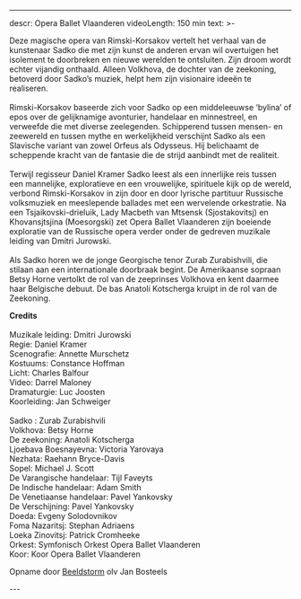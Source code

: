 
---
descr: Opera Ballet Vlaanderen
videoLength: 150 min
text: >-
  <p>Deze magische opera van Rimski-Korsakov vertelt het verhaal van de kunstenaar Sadko die met zijn kunst de anderen ervan wil overtuigen het isolement te doorbreken en nieuwe werelden te ontsluiten. Zijn droom wordt echter vijandig onthaald. Alleen Volkhova, de dochter van de zeekoning, betoverd door Sadko’s muziek, helpt hem zijn visionaire ideeën te realiseren.<br><br>Rimski-Korsakov baseerde zich voor Sadko op een middel­eeuwse ‘bylina’ of epos over de gelijknamige avonturier, handelaar en minnestreel, en verweefde die met diverse zeelegenden. Schipperend tussen mensen- en zeewereld en tussen mythe en werkelijkheid verschijnt Sadko als een Slavische variant van zowel Orfeus als Odysseus. Hij belichaamt de scheppende kracht van de fantasie die de strijd aanbindt met de realiteit. <br><br>Terwijl regisseur Daniel Kramer Sadko leest als een innerlijke reis tussen een mannelijke, exploratieve en een vrouwelijke, spirituele kijk op de wereld, verbond Rimski-Korsakov in zijn door en door lyrische partituur Russische volksmuziek en meeslepende ballades met een wervelende orkestratie. Na een Tsjaikovski-drieluik, Lady Macbeth van Mtsensk (Sjostakovitsj) en Khovansjtsjina (Moesorgski) zet Opera Ballet Vlaanderen zijn boeiende exploratie van de Russische opera verder onder de gedreven muzikale leiding van Dmitri Jurowski.<br><br>Als Sadko horen we de jonge Georgische tenor Zurab Zurabishvili, die stilaan aan een internationale doorbraak begint. De Amerikaanse sopraan Betsy Horne vertolkt de rol van de zeeprinses Volkhova en kent daarmee haar Belgische debuut. De bas Anatoli Kotscherga kruipt in de rol van de Zeekoning.<br></p><p><strong>Credits</strong><br><br>Muzikale leiding: Dmitri Jurowski<br>Regie: Daniel Kramer<br>Scenografie: Annette Murschetz<br>Kostuums: Constance Hoffman<br>Licht: Charles Balfour<br>Video: Darrel Maloney<br>Dramaturgie: Luc Joosten<br>Koorleiding: Jan Schweiger<br><br>Sadko : Zurab Zurabishvili<br>Volkhova: Betsy Horne<br>De zeekoning: Anatoli Kotscherga<br>Ljoebava Boesnayevna: Victoria Yarovaya<br>Nezhata: Raehann Bryce-Davis<br>Sopel: Michael J. Scott<br>De Varangische handelaar: Tijl Faveyts<br>De Indische handelaar: Adam Smith<br>De Venetiaanse handelaar: Pavel Yankovsky<br>De Verschijning: Pavel Yankovsky<br>Doeda: Evgeny Solodovnikov<br>Foma Nazaritsj: Stephan Adriaens<br>Loeka Zinovitsj: Patrick Cromheeke<br>Orkest: Symfonisch Orkest Opera Ballet Vlaanderen<br>Koor: Koor Opera Ballet Vlaanderen</p><p>Opname door <a href="http://www.beeldstorm.be" target="_blank">Beeldstorm</a> olv Jan Bosteels<br></p>
---
